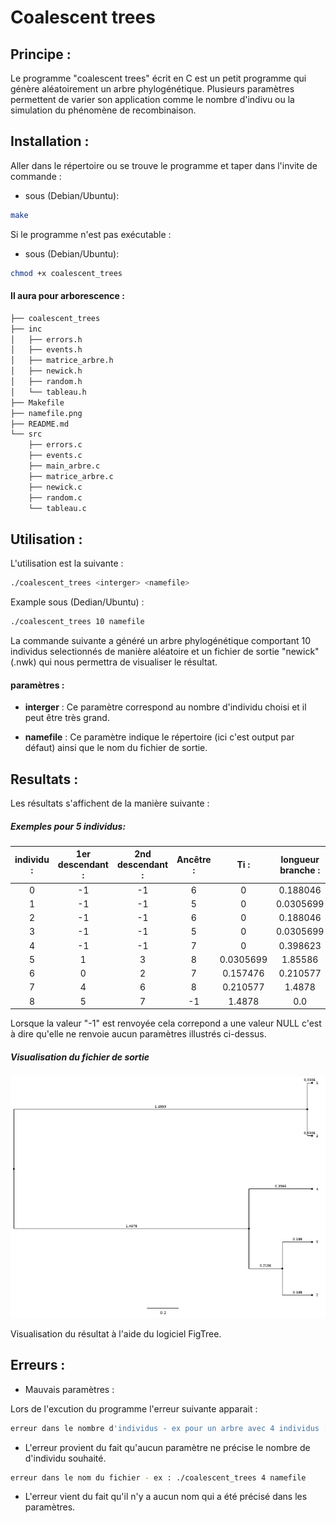 # Coalescent trees

## Principe :

Le programme "coalescent trees" écrit en C est un petit programme qui génère aléatoirement un arbre phylogénétique. Plusieurs paramètres permettent de varier son application comme le nombre d'indivu ou la simulation du phénomène de recombinaison.

## Installation :

Aller dans le répertoire ou se trouve le programme et taper dans l'invite de commande :

* sous (Debian/Ubuntu):
```bash 
make
```
Si le programme n'est pas exécutable :

* sous (Debian/Ubuntu):
```bash
chmod +x coalescent_trees
```

#### Il aura pour arborescence :

```bash 
├── coalescent_trees
├── inc
│   ├── errors.h
│   ├── events.h
│   ├── matrice_arbre.h
│   ├── newick.h
│   ├── random.h
│   └── tableau.h
├── Makefile
├── namefile.png
├── README.md
└── src
    ├── errors.c
    ├── events.c
    ├── main_arbre.c
    ├── matrice_arbre.c
    ├── newick.c
    ├── random.c
    └── tableau.c

```

## Utilisation :


L'utilisation est la suivante :

```sh
./coalescent_trees <interger> <namefile>
```

Example sous (Dedian/Ubuntu) :

```sh
./coalescent_trees 10 namefile
```
La commande suivante a généré un arbre phylogénétique comportant 10 individus selectionnés de manière aléatoire et un fichier de sortie "newick" (.nwk) qui nous permettra de visualiser le résultat.

#### paramètres :

* __interger__ :
Ce paramètre correspond au nombre d'individu choisi et il peut être très grand.

* __namefile__ : Ce paramètre indique le répertoire (ici c'est output par défaut) ainsi que le nom du fichier de sortie.

## Resultats :

Les résultats s'affichent de la manière suivante :

##### Exemples pour 5 individus:



|individu : | 1er descendant : | 2nd descendant : | Ancêtre : | Ti :     | longueur branche   : | Temps    :|
|:---------:|:----------------:|:----------------:|:---------:|:--------:|:--------------------:|:---------:|
|0          |-1                |-1                | 6         |0         | 0.188046             |0          |
|1          |-1                |-1                | 5         |0         | 0.0305699            |0          |
|2          |-1                |-1                | 6         |0         | 0.188046             |0          |
|3          |-1                |-1                | 5         |0         | 0.0305699            |0          |
|4          |-1                |-1                | 7         |0         | 0.398623             |0          |
|5          | 1                | 3                | 8         |0.0305699 | 1.85586              |0.0305699  |
|6          | 0                | 2                | 7         |0.157476  | 0.210577             |0.188046   |
|7          | 4                | 6                | 8         |0.210577  | 1.4878               |0.398623   |
|8          | 5                | 7                |-1         |1.4878    | 0.0                  |1.88643    |


Lorsque la valeur "-1" est renvoyée cela correpond a une valeur NULL c'est à dire qu'elle ne renvoie aucun paramètres illustrés ci-dessus.

##### Visualisation du fichier de sortie

![alt text](namefile.png "Example_newick_file")

Visualisation du résultat à l'aide du logiciel FigTree.

## Erreurs :

* Mauvais paramètres :

Lors de l'excution du programme l'erreur suivante apparait :

```sh
erreur dans le nombre d'individus - ex pour un arbre avec 4 individus : ./coalescent_trees 4 namefile
```
* L'erreur provient du fait qu'aucun paramètre ne précise le nombre de d'individu souhaité.

```sh
erreur dans le nom du fichier - ex : ./coalescent_trees 4 namefile
```
* L'erreur vient du fait qu'il n'y a aucun nom qui a été précisé dans les paramètres.




